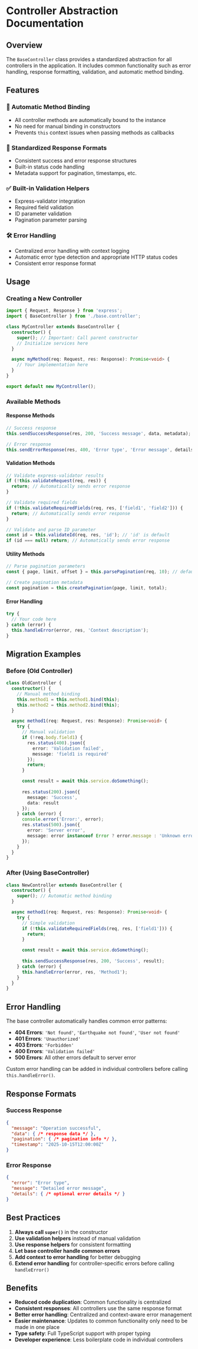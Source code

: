 # Controller Abstraction Documentation

## Overview

The `BaseController` class provides a standardized abstraction for all controllers in the application. It includes common functionality such as error handling, response formatting, validation, and automatic method binding.

## Features

### 🔄 Automatic Method Binding
- All controller methods are automatically bound to the instance
- No need for manual binding in constructors
- Prevents `this` context issues when passing methods as callbacks

### 📝 Standardized Response Formats
- Consistent success and error response structures
- Built-in status code handling
- Metadata support for pagination, timestamps, etc.

### ✅ Built-in Validation Helpers
- Express-validator integration
- Required field validation
- ID parameter validation
- Pagination parameter parsing

### 🛠️ Error Handling
- Centralized error handling with context logging
- Automatic error type detection and appropriate HTTP status codes
- Consistent error response format

## Usage

### Creating a New Controller

```typescript
import { Request, Response } from 'express';
import { BaseController } from './base.controller';

class MyController extends BaseController {
  constructor() {
    super(); // Important: Call parent constructor
    // Initialize services here
  }

  async myMethod(req: Request, res: Response): Promise<void> {
    // Your implementation here
  }
}

export default new MyController();
```

### Available Methods

#### Response Methods

```typescript
// Success response
this.sendSuccessResponse(res, 200, 'Success message', data, metadata);

// Error response
this.sendErrorResponse(res, 400, 'Error type', 'Error message', details);
```

#### Validation Methods

```typescript
// Validate express-validator results
if (!this.validateRequest(req, res)) {
  return; // Automatically sends error response
}

// Validate required fields
if (!this.validateRequiredFields(req, res, ['field1', 'field2'])) {
  return; // Automatically sends error response
}

// Validate and parse ID parameter
const id = this.validateId(req, res, 'id'); // 'id' is default
if (id === null) return; // Automatically sends error response
```

#### Utility Methods

```typescript
// Parse pagination parameters
const { page, limit, offset } = this.parsePagination(req, 10); // default limit: 10

// Create pagination metadata
const pagination = this.createPagination(page, limit, total);
```

#### Error Handling

```typescript
try {
  // Your code here
} catch (error) {
  this.handleError(error, res, 'Context description');
}
```

## Migration Examples

### Before (Old Controller)

```typescript
class OldController {
  constructor() {
    // Manual method binding
    this.method1 = this.method1.bind(this);
    this.method2 = this.method2.bind(this);
  }

  async method1(req: Request, res: Response): Promise<void> {
    try {
      // Manual validation
      if (!req.body.field1) {
        res.status(400).json({
          error: 'Validation failed',
          message: 'field1 is required'
        });
        return;
      }

      const result = await this.service.doSomething();
      
      res.status(200).json({
        message: 'Success',
        data: result
      });
    } catch (error) {
      console.error('Error:', error);
      res.status(500).json({
        error: 'Server error',
        message: error instanceof Error ? error.message : 'Unknown error'
      });
    }
  }
}
```

### After (Using BaseController)

```typescript
class NewController extends BaseController {
  constructor() {
    super(); // Automatic method binding
  }

  async method1(req: Request, res: Response): Promise<void> {
    try {
      // Simple validation
      if (!this.validateRequiredFields(req, res, ['field1'])) {
        return;
      }

      const result = await this.service.doSomething();
      
      this.sendSuccessResponse(res, 200, 'Success', result);
    } catch (error) {
      this.handleError(error, res, 'Method1');
    }
  }
}
```

## Error Handling

The base controller automatically handles common error patterns:

- **404 Errors**: `'Not found'`, `'Earthquake not found'`, `'User not found'`
- **401 Errors**: `'Unauthorized'`
- **403 Errors**: `'Forbidden'`
- **400 Errors**: `'Validation failed'`
- **500 Errors**: All other errors default to server error

Custom error handling can be added in individual controllers before calling `this.handleError()`.

## Response Formats

### Success Response

```json
{
  "message": "Operation successful",
  "data": { /* response data */ },
  "pagination": { /* pagination info */ },
  "timestamp": "2025-10-15T12:00:00Z"
}
```

### Error Response

```json
{
  "error": "Error type",
  "message": "Detailed error message",
  "details": { /* optional error details */ }
}
```

## Best Practices

1. **Always call `super()`** in the constructor
2. **Use validation helpers** instead of manual validation
3. **Use response helpers** for consistent formatting
4. **Let base controller handle common errors**
5. **Add context to error handling** for better debugging
6. **Extend error handling** for controller-specific errors before calling `handleError()`

## Benefits

- **Reduced code duplication**: Common functionality is centralized
- **Consistent responses**: All controllers use the same response format
- **Better error handling**: Centralized and context-aware error management
- **Easier maintenance**: Updates to common functionality only need to be made in one place
- **Type safety**: Full TypeScript support with proper typing
- **Developer experience**: Less boilerplate code in individual controllers